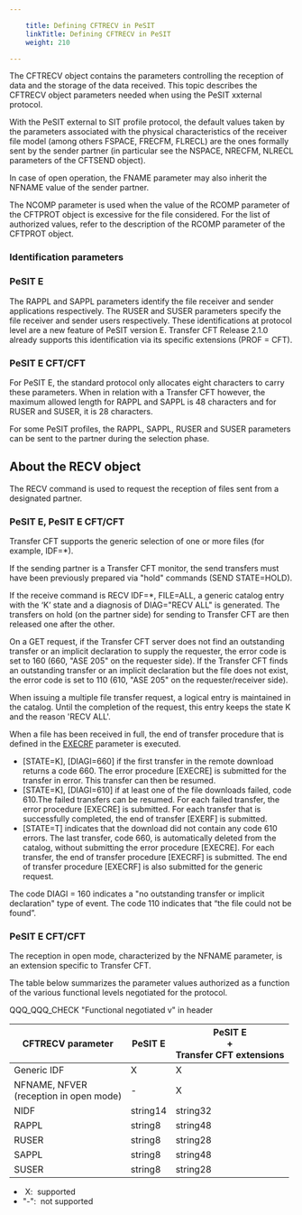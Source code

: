 ```yaml
---

    title: Defining CFTRECV in PeSIT 
    linkTitle: Defining CFTRECV in PeSIT
    weight: 210

---
```

The CFTRECV object contains the parameters controlling the reception
of data and the storage of the data received. This
topic describes the CFTRECV object parameters needed when using
the PeSIT xxternal protocol.

With the PeSIT external to SIT profile
protocol, the default values taken by the parameters associated with the
physical characteristics of the receiver file model (among others FSPACE,
FRECFM, FLRECL) are the ones formally sent by the sender partner (in particular
see the NSPACE, NRECFM, NLRECL parameters of the CFTSEND object).

In case of open operation, the FNAME parameter may also inherit the
NFNAME value of the sender partner.

The NCOMP parameter is used when the value of the RCOMP parameter of
the CFTPROT object is excessive for the file considered. For the list
of authorized values, refer to the description of the RCOMP parameter
of the CFTPROT object.

<span id="Identification_parameters"></span>

### Identification parameters

### PeSIT E

The RAPPL and SAPPL parameters identify the file receiver
and sender applications respectively. The RUSER and SUSER
parameters specify the file receiver and sender users respectively. These
identifications at protocol level are a new feature of PeSIT version E.
Transfer CFT Release 2.1.0 already supports this identification via its
specific extensions (PROF = CFT).

### PeSIT E CFT/CFT

For PeSIT E, the standard protocol only allocates eight characters to
carry these parameters. When in relation with a Transfer CFT however,
the maximum allowed length for RAPPL and SAPPL is 48 characters
and for RUSER and SUSER, it is 28 characters.

For some PeSIT profiles, the RAPPL, SAPPL, RUSER and SUSER parameters
can be sent to the partner during the selection phase.

<span id="About_the_RECV_object"></span>

## About the RECV object

The RECV command is used to request the reception of files sent from
a designated partner.

### PeSIT E, PeSIT E CFT/CFT

Transfer CFT supports the generic selection of one or more files (for
example, IDF=\*).

If the sending partner is a Transfer CFT monitor, the send transfers
must have been previously prepared via "hold" commands (SEND
STATE=HOLD).

If the receive command is RECV IDF=\*, FILE=ALL, a generic catalog entry
with the ‘K’ state and a diagnosis of DIAG="RECV ALL" is generated.
The transfers on hold (on the partner side) for sending to Transfer CFT
are then released one after the other.

On a GET request, if the Transfer CFT server does not find an outstanding
transfer or an implicit declaration to supply the requester, the error
code is set to 160 (660, "ASE 205" on the requester side). If
the Transfer CFT finds an outstanding transfer or an implicit declaration
but the file does not exist, the error code is set to 110 (610, "ASE
205" on the requester/receiver side).

When issuing a multiple file transfer request, a logical entry is maintained
in the catalog. Until the completion of the request, this entry keeps
the state K and the reason 'RECV ALL'.

When a file has been received in full, the end of transfer procedure
that is defined in the [EXECRF](../../../c_intro_userinterfaces/command_summary/parameter_intro/execrf)
parameter is executed.

- \[STATE=K\], \[DIAGI=660\]
    if the first transfer in the remote download returns a code 660. The error
    procedure \[EXECRE\] is submitted for the transfer in error. This transfer
    can then be resumed.
- \[STATE=K\], \[DIAGI=610\]
    if at least one of the file downloads failed, code 610.The failed transfers
    can be resumed. For each failed transfer, the error procedure \[EXECRE\]
    is submitted. For each transfer that is successfully completed, the end
    of transfer \[EXERF\] is submitted.
- \[STATE=T\] indicates
    that the download did not contain any code 610 errors. The last transfer,
    code 660, is automatically deleted from the catalog, without submitting
    the error procedure \[EXECRE\]. For each transfer, the end of transfer procedure
    \[EXECRF\] is submitted. The end of transfer procedure \[EXECRF\] is also
    submitted for the generic request.

The code DIAGI = 160 indicates a "no outstanding transfer or implicit
declaration" type of event. The code 110 indicates that “the file
could not be found”.

### PeSIT E CFT/CFT

The reception in open mode, characterized by the
NFNAME parameter, is an extension specific to Transfer CFT.

The table below summarizes the parameter values authorized as a function
of the various functional levels negotiated for the protocol.

QQQ\_QQQ\_CHECK "Functional negotiated v" in header


| CFTRECV parameter  | PeSIT E  | PeSIT E<br/> +<br/> Transfer CFT extensions  |
| --- | --- | --- |
| Generic IDF  | X  | X  |
| NFNAME, NFVER<br /> (reception in open mode)  | -  | X  |
| NIDF  | string14  | string32 |
| RAPPL  | string8  | string48  |
| RUSER  | string8  | string28  |
| SAPPL  | string8  | string48  |
| SUSER  | string8  | string28  |


-  X:  supported
- "-":  not supported
